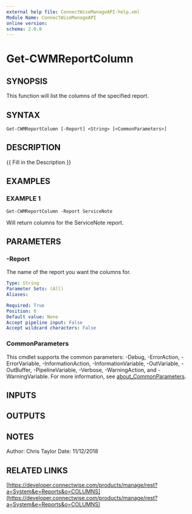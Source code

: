 ```yaml
---
external help file: ConnectWiseManageAPI-help.xml
Module Name: ConnectWiseManageAPI
online version:
schema: 2.0.0
---
```


# Get-CWMReportColumn

## SYNOPSIS
This function will list the columns of the specified report.

## SYNTAX

```
Get-CWMReportColumn [-Report] <String> [<CommonParameters>]
```

## DESCRIPTION
{{ Fill in the Description }}

## EXAMPLES

### EXAMPLE 1
```
Get-CWMReportColumn -Report ServiceNote
```

Will return columns for the ServiceNote report.

## PARAMETERS

### -Report
The name of the report you want the columns for.

```yaml
Type: String
Parameter Sets: (All)
Aliases:

Required: True
Position: 0
Default value: None
Accept pipeline input: False
Accept wildcard characters: False
```

### CommonParameters
This cmdlet supports the common parameters: -Debug, -ErrorAction, -ErrorVariable, -InformationAction, -InformationVariable, -OutVariable, -OutBuffer, -PipelineVariable, -Verbose, -WarningAction, and -WarningVariable. For more information, see [about_CommonParameters](http://go.microsoft.com/fwlink/?LinkID=113216).

## INPUTS

## OUTPUTS

## NOTES
Author: Chris Taylor Date: 11/12/2018

## RELATED LINKS

[https://developer.connectwise.com/products/manage/rest?a=System&e=Reports&o=COLUMNS](https://developer.connectwise.com/products/manage/rest?a=System&e=Reports&o=COLUMNS)

